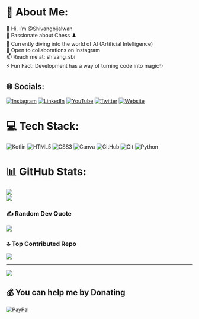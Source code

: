 # 💫 About Me:
👋 Hi, I’m @Shivangbijalwan<br>👀 Passionate about Chess ♟️<br>🌱 Currently diving into the world of AI (Artificial Intelligence)<br>💞️ Open to collaborations on Instagram<br>📫 Reach me at: shivang_sbi<br>⚡ Fun Fact: Development has a way of turning code into magic✨<br>



## 🌐 Socials:
[![Instagram](https://img.shields.io/badge/Instagram-%23E4405F.svg?logo=Instagram&logoColor=white)](https://instagram.com/shivang_sbi) [![LinkedIn](https://img.shields.io/badge/LinkedIn-%230077B5.svg?logo=linkedin&logoColor=white)](https://linkedin.com/in/shivangbijalwan) [![YouTube](https://img.shields.io/badge/YouTube-%23FF0000.svg?logo=YouTube&logoColor=white)](https://youtube.com/@shivangsbi771) 
 [![Twitter](https://img.shields.io/badge/X-%23FF00.svg?logo=X&logoColor=white)](https://x.com/Coderation117)  [![Website](https://img.shields.io/badge/Website-%23333.svg?style=flat&logo=vercel&logoColor=white)](https://shivang-website.vercel.app)
# 💻 Tech Stack:
![Kotlin](https://img.shields.io/badge/kotlin-%237F52FF.svg?style=flat&logo=kotlin&logoColor=white) ![HTML5](https://img.shields.io/badge/html5-%23E34F26.svg?style=flat&logo=html5&logoColor=white) ![CSS3](https://img.shields.io/badge/css3-%231572B6.svg?style=flat&logo=css3&logoColor=white) ![Canva](https://img.shields.io/badge/Canva-%2300C4CC.svg?style=flat&logo=Canva&logoColor=white) ![GitHub](https://img.shields.io/badge/github-%23121011.svg?style=flat&logo=github&logoColor=white) ![Git](https://img.shields.io/badge/git-%23F05033.svg?style=flat&logo=git&logoColor=white)
![Python](https://img.shields.io/badge/python-%23E34F6.svg?style=flat&logo=python&logoColor=white)
# 📊 GitHub Stats:
![](https://github-readme-streak-stats.herokuapp.com/?user=Shivangbijalwan&theme=onedark&hide_border=false)<br/>
![](https://github-readme-stats.vercel.app/api/top-langs/?username=Shivangbijalwan&theme=onedark&hide_border=false&include_all_commits=true&count_private=true&layout=compact)


<!--
# 🏆 LeetCode Stats:
[![LeetCode Stats](https://leetcard.jacoblin.cool/shivang?theme=dark&ext=contest)](https://leetcode.com/shivang/)
-->
### ✍️ Random Dev Quote
![](https://quotes-github-readme.vercel.app/api?type=horizontal&theme=gruvbox)

### 🔝 Top Contributed Repo
![](https://github-contributor-stats.vercel.app/api?username=Shivangbijalwan&limit=5&theme=dark&combine_all_yearly_contributions=true)

---
[![](https://visitcount.itsvg.in/api?id=Shivangbijalwan&icon=2&color=3)](https://visitcount.itsvg.in)

  ## 💰 You can help me by Donating
  [![PayPal](https://img.shields.io/badge/PayPal-00457C?style=for-the-badge&logo=paypal&logoColor=white)](https://paypal.me/Shivangbijalwan) 

  
<!-- Proudly created with GPRM ( https://gprm.itsvg.in ) -->
